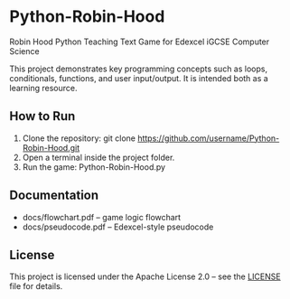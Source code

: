 # Python-Robin-Hood
Robin Hood Python Teaching Text Game for Edexcel iGCSE Computer Science

This project demonstrates key programming concepts such as loops, conditionals,
functions, and user input/output. It is intended both as a learning resource.

## How to Run
1. Clone the repository:
   git clone https://github.com/username/Python-Robin-Hood.git
2. Open a terminal inside the project folder.
3. Run the game:
   Python-Robin-Hood.py

## Documentation
- docs/flowchart.pdf – game logic flowchart
- docs/pseudocode.pdf – Edexcel-style pseudocode

## License
This project is licensed under the Apache License 2.0 – see the [LICENSE](LICENSE) file for details.
